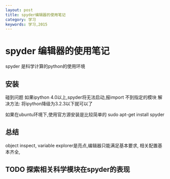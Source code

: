 ```yaml
---
layout: post
title: spyder编辑器的使用笔记
category: 学习
keywords: 学习,2015
---
```


# spyder 编辑器的使用笔记
spyder 是科学计算的python的使用环境

## 安装
碰到问题
如果ipython 4.0以上,spyder将无法启动,报import 不到指定的模块
解决方法:
将ipython降级为3.2.3以下就可以了

如果在ubuntu环境下,使用官方源安装是比较简单的
sudo apt-get install spyder


## 总结

object inspect, variable explorer是亮点,编辑器只能满足基本要求,
相关配置基本齐全,

## TODO 探索相关科学模块在spyder的表现
